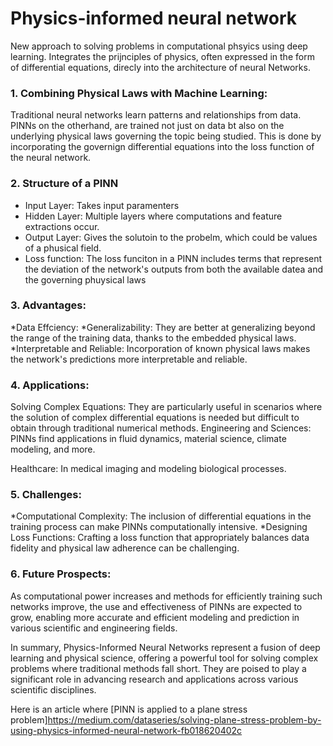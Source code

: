 # Physics-informed neural network

New approach to solving problems in computational phsyics using deep learning. Integrates the prijnciples of physics, often expressed in the form of differential equations, direcly into the architecture of neural Networks. 

### 1. Combining Physical Laws with Machine Learning: 
Traditional neural networks learn patterns and relationships from data. PINNs on the otherhand, are trained not just on data bt also on the underlying physical laws governing the topic being studied. This is done by incorporating the governign differential equations into the loss function of the neural network. 

### 2. Structure of a PINN
* Input Layer: Takes input paramenters 
* Hidden Layer: Multiple layers where computations and feature extractions occur. 
* Output Layer: Gives the solutoin to the probelm, which could be values of a phusical field. 
* Loss function: The loss funciton in a PINN includes terms that represent the deviation of the network's outputs from both the available datea and the governing phuysical laws 

### 3. Advantages: 
*Data Effciency: 
*Generalizability: They are better at generalizing beyond the range of the training data, thanks to the embedded physical laws.
*Interpretable and Reliable: Incorporation of known physical laws makes the network's predictions more interpretable and reliable.

### 4. Applications:

Solving Complex Equations: They are particularly useful in scenarios where the solution of complex differential equations is needed but difficult to obtain through traditional numerical methods.
Engineering and Sciences: PINNs find applications in fluid dynamics, material science, climate modeling, and more.

Healthcare: In medical imaging and modeling biological processes.

### 5. Challenges:

*Computational Complexity: The inclusion of differential equations in the training process can make PINNs computationally intensive.
*Designing Loss Functions: Crafting a loss function that appropriately balances data fidelity and physical law adherence can be challenging.

### 6. Future Prospects: 
As computational power increases and methods for efficiently training such networks improve, the use and effectiveness of PINNs are expected to grow, enabling more accurate and efficient modeling and prediction in various scientific and engineering fields.

In summary, Physics-Informed Neural Networks represent a fusion of deep learning and physical science, offering a powerful tool for solving complex problems where traditional methods fall short. They are poised to play a significant role in advancing research and applications across various scientific disciplines.


Here is an article where [PINN is applied to a plane stress problem]https://medium.com/dataseries/solving-plane-stress-problem-by-using-physics-informed-neural-network-fb018620402c